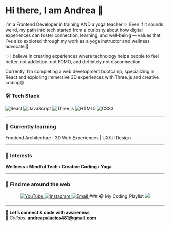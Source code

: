 # Hi there, I am Andrea 👋

I’m a Frontend Developer in training AND a yoga teacher  ✨
Even if it sounds weird, my path into tech started from a curiosity about how digital experiences can foster connection, learning, and well-being — values that I’ve also explored through my work as a yoga instructor and wellness advocate.🌱

✨ I believe in creating experiences where technology helps people to feel better, not addiction, not FOMO, and definitely not disconnection.

Currently, I’m completing a web development bootcamp, specializing in React and exploring immersive 3D experiences with Three.js and creative coding😄

### 🛠 Tech Stack  
![React](https://img.shields.io/badge/-React-61DAFB?style=for-the-badge&logo=react&logoColor=black)
![JavaScript](https://img.shields.io/badge/-JavaScript-F7DF1E?style=for-the-badge&logo=javascript&logoColor=black)
![Three.js](https://img.shields.io/badge/-Three.js-000000?style=for-the-badge&logo=three.js&logoColor=white)
![HTML5](https://img.shields.io/badge/-HTML5-E34F26?style=for-the-badge&logo=html5&logoColor=white)
![CSS3](https://img.shields.io/badge/-CSS3-1572B6?style=for-the-badge&logo=css3&logoColor=white)

---

### 🌱 Currently learning  
Frontend Architecture | 3D Web Experiences | UX/UI Design  

---

### 💫 Interests  
**Wellness • Mindful Tech • Creative Coding • Yoga**

---

### 🌈 Find me around the web  

<p align="center">
  <a href="https://youtube.com/@4ndreaflows?si=1p5SaRy5oJmsnXLb" target="_blank">
    <img src="https://img.shields.io/badge/YouTube-%23FF0000.svg?style=for-the-badge&logo=YouTube&logoColor=white" alt="YouTube" />
  </a>
  <a href="instagram.com/4ndreaflows" target="_blank">
    <img src="https://img.shields.io/badge/Instagram-%23E4405F.svg?style=for-the-badge&logo=Instagram&logoColor=white" alt="Instagram" />
  </a>
  <a href="mailto:andreapalacios481@gmail.com">
    <img src="https://img.shields.io/badge/Email-%23EA4335.svg?style=for-the-badge&logo=gmail&logoColor=white" alt="Email" />
  </a>
  ### 🎧 My Coding Playlist  
<a href="https://open.spotify.com/playlist/6k3LBMFZA2fS2g96xWuJWS?si=AU-YbjiBSM-fLr08ldpLtA" target="_blank">
  <img src="https://img.shields.io/badge/Spotify%20Playlist-1DB954?style=for-the-badge&logo=spotify&logoColor=white" />
</a>
</p>

---
💌 **Let’s connect & code with awareness**  
📧 *Collabs:* **andreapalacios481@gmail.com**

